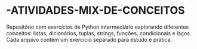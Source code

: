 # -ATIVIDADES-MIX-DE-CONCEITOS
Repositório com exercícios de Python intermediário explorando diferentes conceitos: listas, dicionários, tuplas, strings, funções, condicionais e laços. Cada arquivo contém um exercício separado para estudo e prática.
